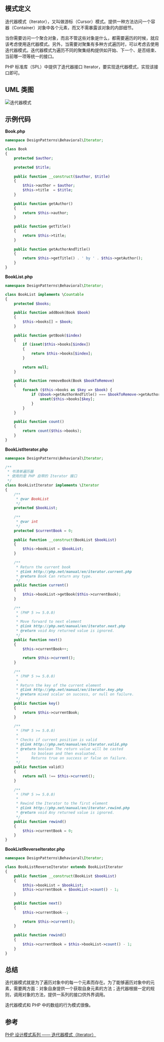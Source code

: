 ## 模式定义
迭代器模式（Iterator），又叫做游标（Cursor）模式。提供一种方法访问一个容器（Container）对象中各个元素，而又不需暴露该对象的内部细节。

当你需要访问一个聚合对象，而且不管这些对象是什么，都需要遍历的时候，就应该考虑使用迭代器模式。另外，当需要对聚集有多种方式遍历时，可以考虑去使用迭代器模式。迭代器模式为遍历不同的聚集结构提供如开始、下一个、是否结束、当前哪一项等统一的接口。

PHP 标准库（SPL）中提供了迭代器接口 Iterator，要实现迭代器模式，实现该接口即可。


## UML 类图
![迭代器模式](http://7xkt52.com1.z0.glb.clouddn.com/markdown/1467899552621.png)


## 示例代码

**Book.php**

```php
namespace DesignPatterns\Behavioral\Iterator;

class Book
{
    protected $author;
    
    protected $title;
    
    public function __construct($author, $title)
    {
        $this->author = $author;
        $this->title  = $title;
    }
    
    public function getAuthor()
    {
        return $this->author;
    }
    
    public function getTitle()
    {
        return $this->title;
    }
    
    public function getAuthorAndTitle()
    {
        return $this->getTitle() . ' by ' . $this->getAuthor();
    }
}
```

**BookList.php**

```php
namespace DesignPatterns\Behavioral\Iterator;

class BookList implements \Countable
{
    protected $books;
    
    public function addBook(Book $book)
    {
        $this->books[] = $book;
    }
    
    public function getBook($index)
    {
        if (isset($this->books[$index])
        {
            return $this->books[$index];
        }
        
        return null;
    }
    
    public function removeBook(Book $bookToRemove)
    {
        foreach ($this->books as $key => $book) {
            if ($book->getAuthorAndTitle() === $bookToRemove->getAuthorAndTitle()) {
                unset($this->books[$key];
            }
        }
    }
    
    public function count()
    {
        return count($this->books);
    }
}
```

**BookListIterator.php**

```php
namespace DesignPatterns\Behavioral\Iterator;

/**
 * 书清单遍历器
 * 使用的是 PHP 自带的 Iterator 接口
 */
class BookListIterator implements \Iterator
{
    /**
     * @var BookList
     */
    protected $bookList;
    
    /**
     * @var int
     */
    protected $currentBook = 0;
    
    public function __construct(BookList $bookList)
    {
        $this->bookList = $bookList;
    }
    
    /**
     * Return the current book
     * @link http://php.net/manual/en/iterator.current.php
     * @return Book Can return any type.
     */
    public function current()
    {
        $this->bookList->getBook($this->currentBook);
    }
    
    /**
     * (PHP 5 >= 5.0.0)
     *
     * Move forward to next element
     * @link http://php.net/manual/en/iterator.next.php
     * @return void Any returned value is ignored.
     */
    public function next()
    {
        $this->currentBook++;
        
        return $this->current();
    }
    
    /**
     * (PHP 5 >= 5.0.0)
     *
     * Return the key of the current element
     * @link http://php.net/manual/en/iterator.key.php
     * @return mixed scalar on success, or null on failure.
     */
    public function key()
    {
        return $this->currentBook;
    }
    
    /**
     * (PHP 5 >= 5.0.0)
     *
     * Checks if current position is valid
     * @link http://php.net/manual/en/iterator.valid.php
     * @return boolean The return value will be casted 
     *      to boolean and then evaluated.
     *      Returns true on success or false on failure.
     */
    public function valid()
    {
        return null !== $this->current();
    }
    
    /**
     * (PHP 5 >= 5.0.0)
     *
     * Rewind the Iterator to the first element
     * @link http://php.net/manual/en/iterator.rewind.php
     * @return void Any returned value is ignored.
     */
    public function rewind()
    {
        $this->currentBook = 0;
    }
}
```

**BookListReverseIterator.php**

```php
namespace DesignPatterns\Behavioral\Iterator;

class BookListReverseIterator extends BookListIterator
{
    public function __construct(BookList $bookList)
    {
        $this->bookList = $bookList;
        $this->currentBook = $bookList->count() - 1;
    }
    
    public function next()
    {
        $this->currentBook--;
        
        return $this->current();
    }
    
    public function rewind()
    {
        $this->currentBook = $this->bookList->count() - 1;
    }
}
```


## 总结
迭代器模式就是为了遍历对象中的每一个元素而存在。为了能够遍历对象中的元素，需要两方面：对象自身提供一个获取自身元素的方法；迭代器根据一定的规则，调用对象的方法，提供一系列的接口供外界调用。

迭代器模式和 PHP 中的数组的行为模式很像。


## 参考
[PHP 设计模式系列 —— 迭代器模式（Iterator）](http://laravelacademy.org/post/2882.html)

